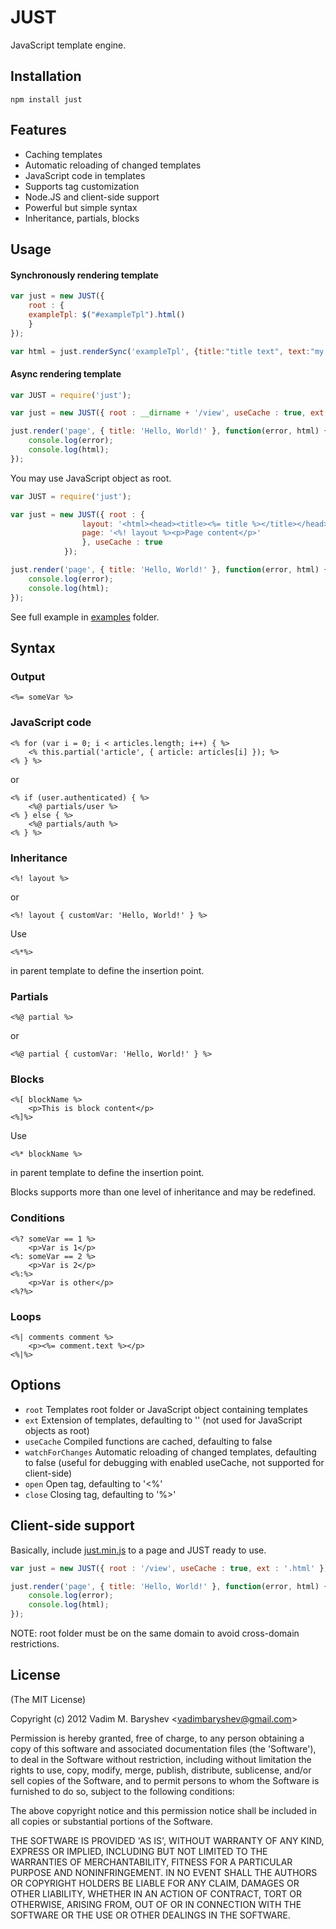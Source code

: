# JUST

JavaScript template engine.

## Installation

	npm install just

## Features

  * Caching templates
  * Automatic reloading of changed templates
  * JavaScript code in templates
  * Supports tag customization
  * Node.JS and client-side support
  * Powerful but simple syntax
  * Inheritance, partials, blocks

## Usage

#### Synchronously rendering template
```js
var just = new JUST({
    root : {
	exampleTpl: $("#exampleTpl").html()
    }
});

var html = just.renderSync('exampleTpl', {title:"title text", text:"my text"})
```

#### Async rendering template

```js
var JUST = require('just');

var just = new JUST({ root : __dirname + '/view', useCache : true, ext : '.html' });

just.render('page', { title: 'Hello, World!' }, function(error, html) {
	console.log(error);
	console.log(html);
});
```

You may use JavaScript object as root.

```js
var JUST = require('just');

var just = new JUST({ root : {
				layout: '<html><head><title><%= title %></title></head><body><%*%></body></html>',
				page: '<%! layout %><p>Page content</p>'
				}, useCache : true
			});

just.render('page', { title: 'Hello, World!' }, function(error, html) {
	console.log(error);
	console.log(html);
});
```

See full example in [examples](https://github.com/baryshev/just/tree/master/examples) folder.

## Syntax

### Output

```
<%= someVar %>
```

### JavaScript code

```
<% for (var i = 0; i < articles.length; i++) { %>
	<% this.partial('article', { article: articles[i] }); %>
<% } %>
```

or

```
<% if (user.authenticated) { %>
	<%@ partials/user %>
<% } else { %>
	<%@ partials/auth %>
<% } %>
```

### Inheritance

```
<%! layout %>
```
or 

```
<%! layout { customVar: 'Hello, World!' } %>
```

Use


```
<%*%>
```

in parent template to define the insertion point.

### Partials

```
<%@ partial %>
```

or

```
<%@ partial { customVar: 'Hello, World!' } %>
```

### Blocks

```
<%[ blockName %>
	<p>This is block content</p>
<%]%>
```

Use


```
<%* blockName %>
```

in parent template to define the insertion point.

Blocks supports more than one level of inheritance and may be redefined.

### Conditions

```
<%? someVar == 1 %>
	<p>Var is 1</p>
<%: someVar == 2 %>
	<p>Var is 2</p>
<%:%>
	<p>Var is other</p>
<%?%>
```

### Loops

```
<%| comments comment %>
	<p><%= comment.text %></p>
<%|%>
```

## Options

  - `root`            Templates root folder or JavaScript object containing templates
  - `ext`             Extension of templates, defaulting to '' (not used for JavaScript objects as root)
  - `useCache`        Compiled functions are cached, defaulting to false
  - `watchForChanges` Automatic reloading of changed templates, defaulting to false (useful for debugging with enabled useCache, not supported for client-side)
  - `open`            Open tag, defaulting to '<%'
  - `close`           Closing tag, defaulting to '%>'

## Client-side support

Basically, include [just.min.js](https://github.com/baryshev/just/tree/master/just.min.js) to a page and JUST ready to use.

```js
var just = new JUST({ root : '/view', useCache : true, ext : '.html' });

just.render('page', { title: 'Hello, World!' }, function(error, html) {
	console.log(error);
	console.log(html);
});
```

NOTE: root folder must be on the same domain to avoid cross-domain restrictions.

## License 

(The MIT License)

Copyright (c) 2012 Vadim M. Baryshev &lt;vadimbaryshev@gmail.com&gt;

Permission is hereby granted, free of charge, to any person obtaining
a copy of this software and associated documentation files (the
'Software'), to deal in the Software without restriction, including
without limitation the rights to use, copy, modify, merge, publish,
distribute, sublicense, and/or sell copies of the Software, and to
permit persons to whom the Software is furnished to do so, subject to
the following conditions:

The above copyright notice and this permission notice shall be
included in all copies or substantial portions of the Software.

THE SOFTWARE IS PROVIDED 'AS IS', WITHOUT WARRANTY OF ANY KIND,
EXPRESS OR IMPLIED, INCLUDING BUT NOT LIMITED TO THE WARRANTIES OF
MERCHANTABILITY, FITNESS FOR A PARTICULAR PURPOSE AND NONINFRINGEMENT.
IN NO EVENT SHALL THE AUTHORS OR COPYRIGHT HOLDERS BE LIABLE FOR ANY
CLAIM, DAMAGES OR OTHER LIABILITY, WHETHER IN AN ACTION OF CONTRACT,
TORT OR OTHERWISE, ARISING FROM, OUT OF OR IN CONNECTION WITH THE
SOFTWARE OR THE USE OR OTHER DEALINGS IN THE SOFTWARE.
